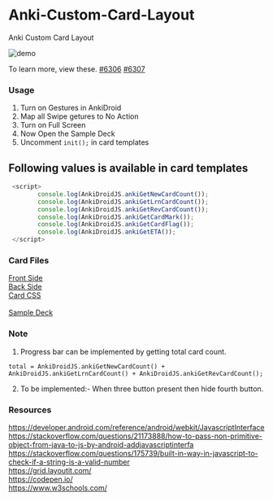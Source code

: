 # Anki-Custom-Card-Layout

Anki Custom Card Layout

![demo](https://github.com/infinyte7/Anki-Custom-Card-Layout/blob/master/images/anki_js_demo_.gif?raw=true)

To learn more, view these.
[#6306](https://github.com/ankidroid/Anki-Android/issues/6306)
[#6307](https://github.com/ankidroid/Anki-Android/pull/6307)

### Usage
1. Turn on Gestures in AnkiDroid 
2. Map all Swipe getures to No Action
3. Turn on Full Screen
4. Now Open the Sample Deck
5. Uncomment ```init();``` in card templates

## Following values is available in card templates
```javascript
 <script>
        console.log(AnkiDroidJS.ankiGetNewCardCount());
        console.log(AnkiDroidJS.ankiGetLrnCardCount());
        console.log(AnkiDroidJS.ankiGetRevCardCount());
        console.log(AnkiDroidJS.ankiGetCardMark());
        console.log(AnkiDroidJS.ankiGetCardFlag());
        console.log(AnkiDroidJS.ankiGetETA());
 </script>
```


### Card Files
[Front Side](https://github.com/infinyte7/Anki-Custom-Card-Layout/blob/master/front.html)
<br>[Back Side](https://github.com/infinyte7/Anki-Custom-Card-Layout/blob/master/back.html)
<br>[Card CSS](https://github.com/infinyte7/Anki-Custom-Card-Layout/blob/master/card.css)
<br><br>[Sample Deck](https://github.com/infinyte7/Anki-Custom-Card-Layout/blob/master/HSK1.apkg)

### Note
1. Progress bar can be implemented by getting total card count.
```
total = AnkiDroidJS.ankiGetNewCardCount() + AnkiDroidJS.ankiGetLrnCardCount() + AnkiDroidJS.ankiGetRevCardCount();
``` 
2. To be implemented:- When three button present then hide fourth button.

### Resources
https://developer.android.com/reference/android/webkit/JavascriptInterface
<br>https://stackoverflow.com/questions/21173888/how-to-pass-non-primitive-object-from-java-to-js-by-android-addjavascriptinterfa
<br>https://stackoverflow.com/questions/175739/built-in-way-in-javascript-to-check-if-a-string-is-a-valid-number
<br>https://grid.layoutit.com/
<br>https://codepen.io/
<br>https://www.w3schools.com/
